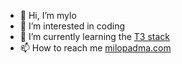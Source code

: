 - 👋 Hi, I’m mylo
- 👀 I’m interested in coding
- 🌱 I’m currently learning the [T3 stack](https://init.tips/)
- 📫 How to reach me [milopadma.com](https://milopadma.com/)

<!---
Milopadma/Milopadma is a ✨ special ✨ repository because its `README.md` (this file) appears on your GitHub profile.
You can click the Preview link to take a look at your changes.
--->
